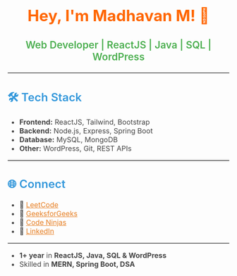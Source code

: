 <h1 align="center" style="color: #FF6600; font-size: 2.2rem; font-weight: bold;">
  Hey, I'm Madhavan M! 👋
</h1>

<h3 align="center" style="color: #4CAF50; font-size: 1.4rem; font-weight: 600;">
  Web Developer | ReactJS | Java | SQL | WordPress
</h3>

<hr style="border: 1px solid #ddd;">

<h2 style="color: #3498db; font-size: 1.6rem; font-weight: 600;">🛠️ Tech Stack</h2>
<ul style="font-size: 1rem; color: #444;">
  <li><b>Frontend:</b> ReactJS, Tailwind, Bootstrap</li>
  <li><b>Backend:</b> Node.js, Express, Spring Boot</li>
  <li><b>Database:</b> MySQL, MongoDB</li>
  <li><b>Other:</b> WordPress, Git, REST APIs</li>
</ul>

<hr style="border: 1px solid #ddd;">

<h2 style="color: #3498db; font-size: 1.6rem; font-weight: 600;">🌐 Connect</h2>
<ul style="font-size: 1rem; color: #444;">
  <li>📌 <a href="https://leetcode.com/u/Madhavan09072003/" style="color: #e67e22;">LeetCode</a></li>
  <li>📌 <a href="https://www.geeksforgeeks.org/user/madhavan06qdl/" style="color: #e67e22;">GeeksforGeeks</a></li>
  <li>📌 <a href="https://www.naukri.com/code360/profile/f6a34031-d660-4793-908d-517310126a69" style="color: #e67e22;">Code Ninjas</a></li>
  <li>📌 <a href="https://www.linkedin.com/in/madhavan-m07/" style="color: #e67e22;">LinkedIn</a></li>
</ul>

<hr style="border: 1px solid #ddd;">

<ul style="font-size: 1rem; color: #444;">
  <li><b>1+ year</b> in <b>ReactJS, Java, SQL & WordPress</b></li>
  <li>Skilled in <b>MERN, Spring Boot, DSA</b></li>
</ul>
